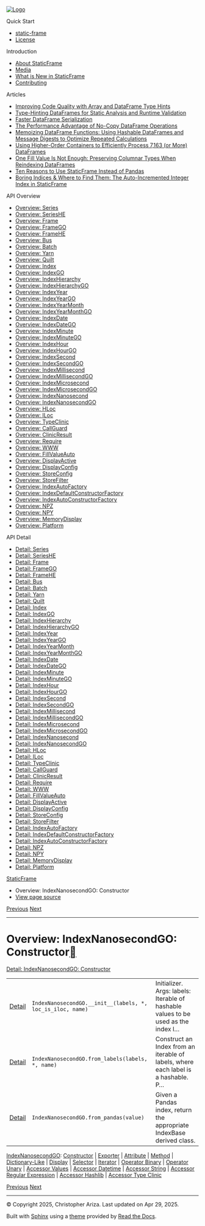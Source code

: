 [![Logo](../_static/sf-logo-web_icon-small.png)](../index.md)

Quick Start

* [static-frame](../readme.md)
* [License](../license.md)

Introduction

* [About StaticFrame](../intro.md)
* [Media](../intro.md#media)
* [What is New in StaticFrame](../new.md)
* [Contributing](../contributing.md)

Articles

* [Improving Code Quality with Array and DataFrame Type Hints](../articles/guard.md)
* [Type-Hinting DataFrames for Static Analysis and Runtime Validation](../articles/ftyping.md)
* [Faster DataFrame Serialization](../articles/serialize.md)
* [The Performance Advantage of No-Copy DataFrame Operations](../articles/no_copy.md)
* [Memoizing DataFrame Functions: Using Hashable DataFrames and Message Digests to Optimize Repeated Calculations](../articles/hash.md)
* [Using Higher-Order Containers to Efficiently Process 7,163 (or More) DataFrames](../articles/uhoc.md)
* [One Fill Value Is Not Enough: Preserving Columnar Types When Reindexing DataFrames](../articles/fill_value.md)
* [Ten Reasons to Use StaticFrame Instead of Pandas](../articles/upgrade.md)
* [Boring Indices & Where to Find Them: The Auto-Incremented Integer Index in StaticFrame](../articles/aiii.md)

API Overview

* [Overview: Series](series.md)
* [Overview: SeriesHE](series_he.md)
* [Overview: Frame](frame.md)
* [Overview: FrameGO](frame_go.md)
* [Overview: FrameHE](frame_he.md)
* [Overview: Bus](bus.md)
* [Overview: Batch](batch.md)
* [Overview: Yarn](yarn.md)
* [Overview: Quilt](quilt.md)
* [Overview: Index](index.md)
* [Overview: IndexGO](index_go.md)
* [Overview: IndexHierarchy](index_hierarchy.md)
* [Overview: IndexHierarchyGO](index_hierarchy_go.md)
* [Overview: IndexYear](index_year.md)
* [Overview: IndexYearGO](index_year_go.md)
* [Overview: IndexYearMonth](index_year_month.md)
* [Overview: IndexYearMonthGO](index_year_month_go.md)
* [Overview: IndexDate](index_date.md)
* [Overview: IndexDateGO](index_date_go.md)
* [Overview: IndexMinute](index_minute.md)
* [Overview: IndexMinuteGO](index_minute_go.md)
* [Overview: IndexHour](index_hour.md)
* [Overview: IndexHourGO](index_hour_go.md)
* [Overview: IndexSecond](index_second.md)
* [Overview: IndexSecondGO](index_second_go.md)
* [Overview: IndexMillisecond](index_millisecond.md)
* [Overview: IndexMillisecondGO](index_millisecond_go.md)
* [Overview: IndexMicrosecond](index_microsecond.md)
* [Overview: IndexMicrosecondGO](index_microsecond_go.md)
* [Overview: IndexNanosecond](index_nanosecond.md)
* [Overview: IndexNanosecondGO](index_nanosecond_go.md)
* [Overview: HLoc](hloc.md)
* [Overview: ILoc](iloc.md)
* [Overview: TypeClinic](type_clinic.md)
* [Overview: CallGuard](call_guard.md)
* [Overview: ClinicResult](clinic_result.md)
* [Overview: Require](require.md)
* [Overview: WWW](www.md)
* [Overview: FillValueAuto](fill_value_auto.md)
* [Overview: DisplayActive](display_active.md)
* [Overview: DisplayConfig](display_config.md)
* [Overview: StoreConfig](store_config.md)
* [Overview: StoreFilter](store_filter.md)
* [Overview: IndexAutoFactory](index_auto_factory.md)
* [Overview: IndexDefaultConstructorFactory](index_default_constructor_factory.md)
* [Overview: IndexAutoConstructorFactory](index_auto_constructor_factory.md)
* [Overview: NPZ](npz.md)
* [Overview: NPY](npy.md)
* [Overview: MemoryDisplay](memory_display.md)
* [Overview: Platform](platform.md)

API Detail

* [Detail: Series](../api_detail/series.md)
* [Detail: SeriesHE](../api_detail/series_he.md)
* [Detail: Frame](../api_detail/frame.md)
* [Detail: FrameGO](../api_detail/frame_go.md)
* [Detail: FrameHE](../api_detail/frame_he.md)
* [Detail: Bus](../api_detail/bus.md)
* [Detail: Batch](../api_detail/batch.md)
* [Detail: Yarn](../api_detail/yarn.md)
* [Detail: Quilt](../api_detail/quilt.md)
* [Detail: Index](../api_detail/index.md)
* [Detail: IndexGO](../api_detail/index_go.md)
* [Detail: IndexHierarchy](../api_detail/index_hierarchy.md)
* [Detail: IndexHierarchyGO](../api_detail/index_hierarchy_go.md)
* [Detail: IndexYear](../api_detail/index_year.md)
* [Detail: IndexYearGO](../api_detail/index_year_go.md)
* [Detail: IndexYearMonth](../api_detail/index_year_month.md)
* [Detail: IndexYearMonthGO](../api_detail/index_year_month_go.md)
* [Detail: IndexDate](../api_detail/index_date.md)
* [Detail: IndexDateGO](../api_detail/index_date_go.md)
* [Detail: IndexMinute](../api_detail/index_minute.md)
* [Detail: IndexMinuteGO](../api_detail/index_minute_go.md)
* [Detail: IndexHour](../api_detail/index_hour.md)
* [Detail: IndexHourGO](../api_detail/index_hour_go.md)
* [Detail: IndexSecond](../api_detail/index_second.md)
* [Detail: IndexSecondGO](../api_detail/index_second_go.md)
* [Detail: IndexMillisecond](../api_detail/index_millisecond.md)
* [Detail: IndexMillisecondGO](../api_detail/index_millisecond_go.md)
* [Detail: IndexMicrosecond](../api_detail/index_microsecond.md)
* [Detail: IndexMicrosecondGO](../api_detail/index_microsecond_go.md)
* [Detail: IndexNanosecond](../api_detail/index_nanosecond.md)
* [Detail: IndexNanosecondGO](../api_detail/index_nanosecond_go.md)
* [Detail: HLoc](../api_detail/hloc.md)
* [Detail: ILoc](../api_detail/iloc.md)
* [Detail: TypeClinic](../api_detail/type_clinic.md)
* [Detail: CallGuard](../api_detail/call_guard.md)
* [Detail: ClinicResult](../api_detail/clinic_result.md)
* [Detail: Require](../api_detail/require.md)
* [Detail: WWW](../api_detail/www.md)
* [Detail: FillValueAuto](../api_detail/fill_value_auto.md)
* [Detail: DisplayActive](../api_detail/display_active.md)
* [Detail: DisplayConfig](../api_detail/display_config.md)
* [Detail: StoreConfig](../api_detail/store_config.md)
* [Detail: StoreFilter](../api_detail/store_filter.md)
* [Detail: IndexAutoFactory](../api_detail/index_auto_factory.md)
* [Detail: IndexDefaultConstructorFactory](../api_detail/index_default_constructor_factory.md)
* [Detail: IndexAutoConstructorFactory](../api_detail/index_auto_constructor_factory.md)
* [Detail: NPZ](../api_detail/npz.md)
* [Detail: NPY](../api_detail/npy.md)
* [Detail: MemoryDisplay](../api_detail/memory_display.md)
* [Detail: Platform](../api_detail/platform.md)

[StaticFrame](../index.md)

* Overview: IndexNanosecondGO: Constructor
* [View page source](../_sources/api_overview/index_nanosecond_go-constructor.rst.txt)

[Previous](index_nanosecond-accessor_type_clinic.md "Overview: IndexNanosecond: Accessor Type Clinic")
[Next](index_nanosecond_go-exporter.md "Overview: IndexNanosecondGO: Exporter")

---

# Overview: IndexNanosecondGO: Constructor[](#overview-indexnanosecondgo-constructor "Link to this heading")

[Detail: IndexNanosecondGO: Constructor](../api_detail/index_nanosecond_go-constructor.md#api-detail-indexnanosecondgo-constructor)

|  |  |  |
| --- | --- | --- |
| [Detail](../api_detail/index_nanosecond_go-constructor.md#api-sig-indexnanosecondgo-init) | `IndexNanosecondGO.__init__(labels, *, loc_is_iloc, name)` | Initializer. Args: labels: Iterable of hashable values to be used as the index l… |
| [Detail](../api_detail/index_nanosecond_go-constructor.md#api-sig-indexnanosecondgo-from-labels) | `IndexNanosecondGO.from_labels(labels, *, name)` | Construct an Index from an iterable of labels, where each label is a hashable. P… |
| [Detail](../api_detail/index_nanosecond_go-constructor.md#api-sig-indexnanosecondgo-from-pandas) | `IndexNanosecondGO.from_pandas(value)` | Given a Pandas index, return the appropriate IndexBase derived class. |

[IndexNanosecondGO](index_nanosecond_go.md#api-overview-indexnanosecondgo): [Constructor](#api-overview-indexnanosecondgo-constructor) | [Exporter](index_nanosecond_go-exporter.md#api-overview-indexnanosecondgo-exporter) | [Attribute](index_nanosecond_go-attribute.md#api-overview-indexnanosecondgo-attribute) | [Method](index_nanosecond_go-method.md#api-overview-indexnanosecondgo-method) | [Dictionary-Like](index_nanosecond_go-dictionary_like.md#api-overview-indexnanosecondgo-dictionary-like) | [Display](index_nanosecond_go-display.md#api-overview-indexnanosecondgo-display) | [Selector](index_nanosecond_go-selector.md#api-overview-indexnanosecondgo-selector) | [Iterator](index_nanosecond_go-iterator.md#api-overview-indexnanosecondgo-iterator) | [Operator Binary](index_nanosecond_go-operator_binary.md#api-overview-indexnanosecondgo-operator-binary) | [Operator Unary](index_nanosecond_go-operator_unary.md#api-overview-indexnanosecondgo-operator-unary) | [Accessor Values](index_nanosecond_go-accessor_values.md#api-overview-indexnanosecondgo-accessor-values) | [Accessor Datetime](index_nanosecond_go-accessor_datetime.md#api-overview-indexnanosecondgo-accessor-datetime) | [Accessor String](index_nanosecond_go-accessor_string.md#api-overview-indexnanosecondgo-accessor-string) | [Accessor Regular Expression](index_nanosecond_go-accessor_regular_expression.md#api-overview-indexnanosecondgo-accessor-regular-expression) | [Accessor Hashlib](index_nanosecond_go-accessor_hashlib.md#api-overview-indexnanosecondgo-accessor-hashlib) | [Accessor Type Clinic](index_nanosecond_go-accessor_type_clinic.md#api-overview-indexnanosecondgo-accessor-type-clinic)

[Previous](index_nanosecond-accessor_type_clinic.md "Overview: IndexNanosecond: Accessor Type Clinic")
[Next](index_nanosecond_go-exporter.md "Overview: IndexNanosecondGO: Exporter")

---

© Copyright 2025, Christopher Ariza.
Last updated on Apr 29, 2025.

Built with [Sphinx](https://www.sphinx-doc.org/) using a
[theme](https://github.com/readthedocs/sphinx_rtd_theme)
provided by [Read the Docs](https://readthedocs.org).